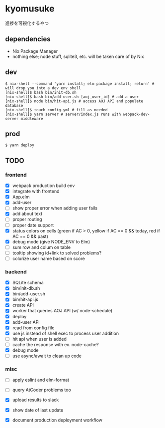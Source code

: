 # kyomusuke

進捗を可視化するやつ

## dependencies

- Nix Package Manager
- nothing else; node stuff, sqlite3, etc. will be taken care of by Nix

## dev

```
$ nix-shell --command 'yarn install; elm package install; return' # will drop you into a dev env shell
[nix-shell]$ bash bin/init-db.sh
[nix-shell]$ bash bin/add-user.sh [aoj_user_id] # add a user
[nix-shell]$ node bin/hit-api.js # access AOJ API and populate database
[nix-shell]$ touch config.yml # fill as needed
[nix-shell]$ yarn server # server/index.js runs with webpack-dev-server middleware
```

## prod

`$ yarn deploy`

## TODO

### frontend

- [x] webpack production build env
- [x] integrate with frontend
- [x] App.elm
- [x] add-user
- [ ] show proper error when adding user fails
- [x] add about text
- [ ] proper routing
- [ ] proper date support
- [x] status colors on cells (green if AC > 0, yellow if AC == 0 && today, red if AC == 0 && past)
- [x] debug mode (give NODE_ENV to Elm)
- [ ] sum row and colum on table
- [ ] tooltip showing id+link to solved problems?
- [ ] colorize user name based on score

### backend

- [x] SQLite schema
- [x] bin/init-db.sh
- [x] bin/add-user.sh
- [x] bin/hit-api.js
- [x] create API
- [x] worker that queries AOJ API (w/ node-schedule)
- [x] deploy
- [x] add-user API
- [x] read from config file
- [x] use js instead of shell exec to process user addition
- [ ] hit api when user is added
- [ ] cache the response with ex. node-cache?
- [x] debug mode
- [ ] use async/await to clean up code

### misc

- [ ] apply eslint and elm-format
- [ ] query AtCoder problems too
- [x] upload results to slack
- [x] show date of last update
- [x] document production deployment workflow

